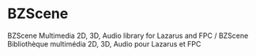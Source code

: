 # BZScene
BZScene Multimedia 2D, 3D, Audio library for Lazarus and FPC / BZScene Bibliothèque multimédia 2D, 3D, Audio pour Lazarus et FPC
